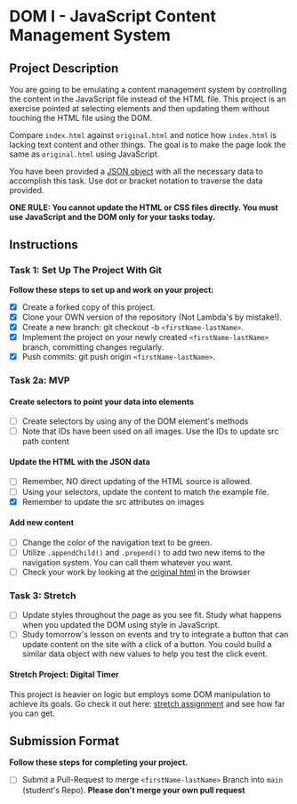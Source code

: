 # DOM I - JavaScript Content Management System

## Project Description

You are going to be emulating a content management system by controlling the content in the JavaScript file instead of the HTML file. This project is an exercise pointed at selecting elements and then updating them without touching the HTML file using the DOM.

Compare `index.html` against `original.html` and notice how `index.html` is lacking text content and other things. The goal is to make the page look the same as `original.html` using JavaScript.

You have been provided a [JSON object](js/index.js) with all the necessary data to accomplish this task.  Use dot or bracket notation to traverse the data provided.

**ONE RULE: You cannot update the HTML or CSS files directly.  You must use JavaScript and the DOM only for your tasks today.**

## Instructions

### Task 1: Set Up The Project With Git

**Follow these steps to set up and work on your project:**

* [x] Create a forked copy of this project.
* [x] Clone your OWN version of the repository (Not Lambda's by mistake!).
* [x] Create a new branch: git checkout -b `<firstName-lastName>`.
* [x] Implement the project on your newly created `<firstName-lastName>` branch, committing changes regularly.
* [x] Push commits: git push origin `<firstName-lastName>`.

### Task 2a: MVP

#### Create selectors to point your data into elements

* [ ] Create selectors by using any of the DOM element's methods
* [ ] Note that IDs have been used on all images. Use the IDs to update src path content

#### Update the HTML with the JSON data

* [ ] Remember, NO direct updating of the HTML source is allowed.
* [ ] Using your selectors, update the content to match the example file.
* [x] Remember to update the src attributes on images

#### Add new content

* [ ] Change the color of the navigation text to be green.
* [ ] Utilize `.appendChild()` and `.prepend()` to add two new items to the navigation system. You can call them whatever you want.
* [ ] Check your work by looking at the [original html](original.html) in the browser

### Task 3: Stretch

* [ ] Update styles throughout the page as you see fit. Study what happens when you updated the DOM using style in JavaScript.  
* [ ] Study tomorrow's lesson on events and try to integrate a button that can update content on the site with a click of a button.  You could build a similar data object with new values to help you test the click event.

#### Stretch Project: Digital Timer

This project is heavier on logic but employs some DOM manipulation to achieve its goals.  Go check it out here: [stretch assignment](stretch-assignment) and see how far you can get.

## Submission Format

**Follow these steps for completing your project.**

* [ ] Submit a Pull-Request to merge `<firstName-lastName>` Branch into `main` (student's  Repo). **Please don't merge your own pull request**
